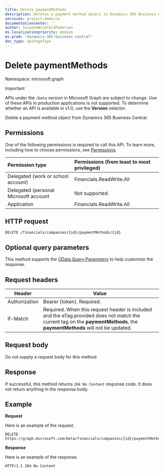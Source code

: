 ```yaml
---
title: Delete paymentMethods 
description: Deletes a payment method object in Dynamics 365 Business Central.
services: project-madeira
documentationcenter: ''
author: SusanneWindfeldPedersen
ms.localizationpriority: medium
ms.prod: "dynamics-365-business-central"
doc_type: apiPageType
---
```


# Delete paymentMethods

Namespace: microsoft.graph

> [!IMPORTANT]
> APIs under the `/beta` version in Microsoft Graph are subject to change. Use of these APIs in production applications is not supported. To determine whether an API is available in v1.0, use the **Version** selector.

Delete a payment method object from Dynamics 365 Business Central.

## Permissions
One of the following permissions is required to call this API. To learn more, including how to choose permissions, see [Permissions](/graph/permissions-reference).

|Permission type |Permissions (from least to most privileged)|
|:---------------|:------------------------------------------|
|Delegated (work or school account)|Financials.ReadWrite.All |
|Delegated (personal Microsoft account|Not supported.|
|Application|Financials.ReadWrite.All|

## HTTP request
```
DELETE /financials/companies/{id}/paymentMethods/{id}
```

## Optional query parameters
This method supports the [OData Query Parameters](/graph/query-parameters) to help customize the response.

## Request headers

|Header         |Value                     |
|---------------|--------------------------|
|Authorization  |Bearer {token}. Required. |
|If-Match       |Required. When this request header is included and the eTag provided does not match the current tag on the **paymentMethods**, the **paymentMethods** will not be updated. |

## Request body
Do not supply a request body for this method.

## Response
If successful, this method returns ```204 No Content``` response code. It does not return anything in the response body.

## Example

**Request**

Here is an example of the request.

```http
DELETE https://graph.microsoft.com/beta/financials/companies/{id}/paymentMethods/{id}
```

**Response** 

Here is an example of the response. 

```http
HTTP/1.1 204 No Content
```



